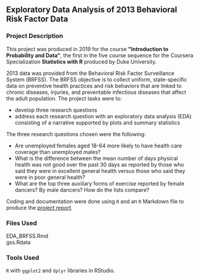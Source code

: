 ## Exploratory Data Analysis of 2013 Behavioral Risk Factor Data

### Project Description

This project was produced in 2019 for the course **"Introduction to Probability and Data"**, the first in the five course sequence for the Coursera Specialization **Statistics with R** produced by Duke University.

2013 data was provided from the Behavioral Risk Factor Surveillance System (BRFSS).  The BRFSS objective is to collect uniform, state-specific data on preventive health practices and risk behaviors that are linked to chronic diseases, injuries, and preventable infectious diseases that affect the adult population.  The project tasks were to:

- develop three research questions
- address each research question with an exploratory data analysis (EDA) consisting of a narrative supported by plots and summary statistics

The three research questions chosen were the following:

- Are unemployed females aged 18-64 more likely to have health care coverage than unemployed males?
- What is the difference between the mean number of days physical health was not good over the past 30 days as reported by those who said they were in excellent general health versus those who said they were in poor general health? 
- What are the top three auxiliary forms of exercise reported by female dancers? By male dancers? How do the lists compare?

Coding and documentation were done using `R` and an `R` Markdown file to produce the [project report](https://brianallan.github.io/EDA-Behavioral-Risk-Factor-Data/).


### Files Used

EDA_BRFSS.Rmd   
gss.Rdata   


### Tools Used

`R` with `ggplot2` and `dplyr` libraries in RStudio.